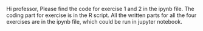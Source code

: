 Hi professor,
Please find the code for exercise 1 and 2 in the ipynb file. The coding part for exercise is in the R script. All the written parts for all the four exercises are in the ipynb file, which could be run in jupyter notebook.
